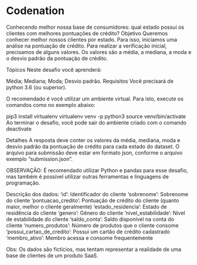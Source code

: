 # Codenation

Conhecendo melhor nossa base de consumidores: qual estado possui os clientes com melhores pontuações de crédito?
Objetivo
Queremos conhecer melhor nossos clientes por estado. Para isso, iniciamos uma análise na pontuação de crédito. Para realizar a verificação inicial, precisamos de alguns valores. Os valores são a média, a mediana, a moda e o desvio padrão da pontuação de crédito.

Tópicos
Neste desafio você aprenderá:

Média;
Mediana;
Moda;
Desvio padrão.
Requisitos
Você precisará de python 3.6 (ou superior).

O recomendado é você utilizar um ambiente virtual. Para isto, execute os comandos como no exemplo abaixo:

pip3 install virtualenv
virtualenv venv -p python3
source venv/bin/activate 
Ao terminar o desafio, você pode sair do ambiente criado com o comando deactivate

Detalhes
A resposta deve conter os valores da média, mediana, moda e desvio padrão da pontuação de crédito para cada estado do dataset. O arquivo para submissão deve estar em formato json, conforme o arquivo exemplo “submission.json”.

OBSERVAÇÃO: É recomendado utilizar Python e pandas para esse desafio, mas também é possível utilizar outras ferramentas e linguagens de programação.

Descrição dos dados: ‘id’: Identificador do cliente ‘sobrenome’: Sobrenome do cliente ‘pontuacao_credito’: Pontuação de crédito do cliente (quanto maior, melhor o cliente geralmente) ‘estado_residencia’: Estado de residência do cliente ‘genero’: Gênero do cliente ‘nivel_estabilidade’: Nível de estabilidade do cliente ‘saldo_conta’: Saldo disponível na conta do cliente ‘numero_produtos’: Número de produtos que o cliente consome ‘possui_cartao_de_credito’: Possui um cartão de crédito cadastrado ‘membro_ativo’: Membro acessa e consome frequentemente

Obs: Os dados são fictícios, mas tentam representar a realidade de uma base de clientes de um produto SaaS.
